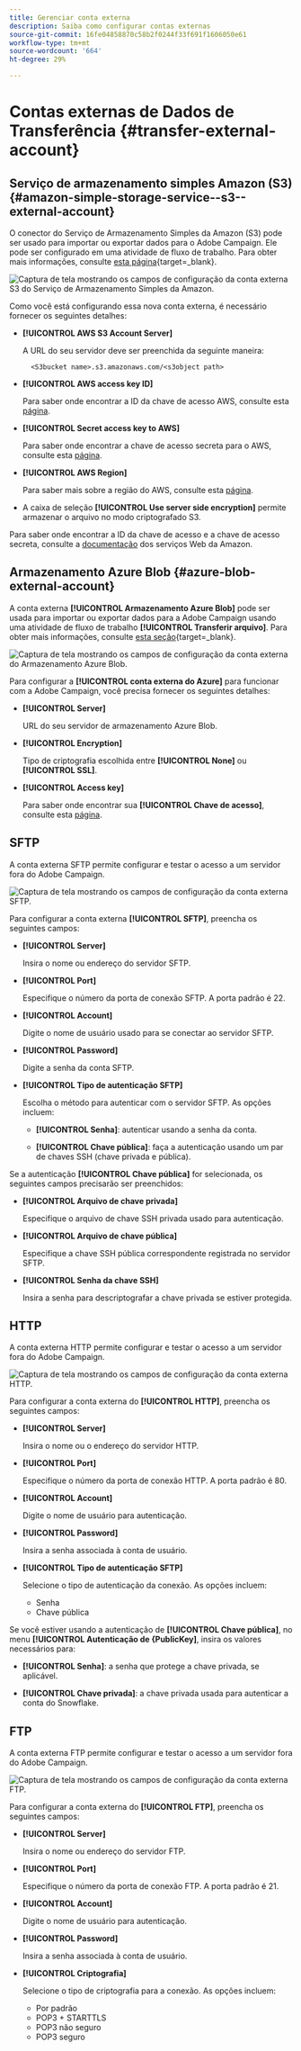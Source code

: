 ```yaml
---
title: Gerenciar conta externa
description: Saiba como configurar contas externas
source-git-commit: 16fe04858870c58b2f0244f33f691f1606050e61
workflow-type: tm+mt
source-wordcount: '664'
ht-degree: 29%

---
```


# Contas externas de Dados de Transferência {#transfer-external-account}

## Serviço de armazenamento simples Amazon (S3) {#amazon-simple-storage-service--s3--external-account}

O conector do Serviço de Armazenamento Simples da Amazon (S3) pode ser usado para importar ou exportar dados para o Adobe Campaign. Ele pode ser configurado em uma atividade de fluxo de trabalho. Para obter mais informações, consulte [esta página](https://experienceleague.adobe.com/en/docs/campaign-web/v8/wf/design-workflows/transfer-file){target=_blank}.

![Captura de tela mostrando os campos de configuração da conta externa S3 do Serviço de Armazenamento Simples da Amazon.](assets/external-AWS.png)

Como você está configurando essa nova conta externa, é necessário fornecer os seguintes detalhes:

* **[!UICONTROL AWS S3 Account Server]**

  A URL do seu servidor deve ser preenchida da seguinte maneira:

  `  <S3bucket name>.s3.amazonaws.com/<s3object path>`

* **[!UICONTROL AWS access key ID]**

  Para saber onde encontrar a ID da chave de acesso AWS, consulte esta [página](https://docs.aws.amazon.com/general/latest/gr/aws-sec-cred-types.html#access-keys-and-secret-access-keys).

* **[!UICONTROL Secret access key to AWS]**

  Para saber onde encontrar a chave de acesso secreta para o AWS, consulte esta [página](https://aws.amazon.com/fr/blogs/security/wheres-my-secret-access-key/).

* **[!UICONTROL AWS Region]**

  Para saber mais sobre a região do AWS, consulte esta [página](https://aws.amazon.com/about-aws/global-infrastructure/regions_az/).

* A caixa de seleção **[!UICONTROL Use server side encryption]** permite armazenar o arquivo no modo criptografado S3.

Para saber onde encontrar a ID da chave de acesso e a chave de acesso secreta, consulte a [documentação](https://docs.aws.amazon.com/general/latest/gr/aws-sec-cred-types.html#access-keys-and-secret-access-keys) dos serviços Web da Amazon.

## Armazenamento Azure Blob {#azure-blob-external-account}

A conta externa **[!UICONTROL Armazenamento Azure Blob]** pode ser usada para importar ou exportar dados para a Adobe Campaign usando uma atividade de fluxo de trabalho **[!UICONTROL Transferir arquivo]**. Para obter mais informações, consulte [esta seção](https://experienceleague.adobe.com/en/docs/campaign-web/v8/wf/design-workflows/transfer-file){target=_blank}.

![Captura de tela mostrando os campos de configuração da conta externa do Armazenamento Azure Blob.](assets/external-azure.png)

Para configurar a **[!UICONTROL conta externa do Azure]** para funcionar com a Adobe Campaign, você precisa fornecer os seguintes detalhes:

* **[!UICONTROL Server]**

  URL do seu servidor de armazenamento Azure Blob.

* **[!UICONTROL Encryption]**

  Tipo de criptografia escolhida entre **[!UICONTROL None]** ou **[!UICONTROL SSL]**.

* **[!UICONTROL Access key]**

  Para saber onde encontrar sua **[!UICONTROL Chave de acesso]**, consulte esta [página](https://docs.microsoft.com/en-us/azure/storage/common/storage-account-keys-manage?tabs=azure-portal).

## SFTP

A conta externa SFTP permite configurar e testar o acesso a um servidor fora do Adobe Campaign.

![Captura de tela mostrando os campos de configuração da conta externa SFTP.](assets/ext-account-sftp.png)

Para configurar a conta externa **[!UICONTROL SFTP]**, preencha os seguintes campos:

* **[!UICONTROL Server]**

  Insira o nome ou endereço do servidor SFTP.

* **[!UICONTROL Port]**

  Especifique o número da porta de conexão SFTP. A porta padrão é 22.

* **[!UICONTROL Account]**

  Digite o nome de usuário usado para se conectar ao servidor SFTP.

* **[!UICONTROL Password]**

  Digite a senha da conta SFTP.

* **[!UICONTROL Tipo de autenticação SFTP]**

  Escolha o método para autenticar com o servidor SFTP. As opções incluem:

   * **[!UICONTROL Senha]**: autenticar usando a senha da conta.

   * **[!UICONTROL Chave pública]**: faça a autenticação usando um par de chaves SSH (chave privada e pública).

Se a autenticação **[!UICONTROL Chave pública]** for selecionada, os seguintes campos precisarão ser preenchidos:

* **[!UICONTROL Arquivo de chave privada]**

  Especifique o arquivo de chave SSH privada usado para autenticação.

* **[!UICONTROL Arquivo de chave pública]**

  Especifique a chave SSH pública correspondente registrada no servidor SFTP.

* **[!UICONTROL Senha da chave SSH]**

  Insira a senha para descriptografar a chave privada se estiver protegida.

## HTTP

A conta externa HTTP permite configurar e testar o acesso a um servidor fora do Adobe Campaign.

![Captura de tela mostrando os campos de configuração da conta externa HTTP.](assets/ext-account-http.png)

Para configurar a conta externa do **[!UICONTROL HTTP]**, preencha os seguintes campos:

* **[!UICONTROL Server]**

  Insira o nome ou o endereço do servidor HTTP.

* **[!UICONTROL Port]**

  Especifique o número da porta de conexão HTTP. A porta padrão é 80.

* **[!UICONTROL Account]**

  Digite o nome de usuário para autenticação.

* **[!UICONTROL Password]**

  Insira a senha associada à conta de usuário.

* **[!UICONTROL Tipo de autenticação SFTP]**

  Selecione o tipo de autenticação da conexão. As opções incluem:

   * Senha
   * Chave pública

Se você estiver usando a autenticação de **[!UICONTROL Chave pública]**, no menu **[!UICONTROL Autenticação de {PublicKey]**, insira os valores necessários para:

* **[!UICONTROL Senha]**: a senha que protege a chave privada, se aplicável.

* **[!UICONTROL Chave privada]**: a chave privada usada para autenticar a conta do Snowflake.



## FTP

A conta externa FTP permite configurar e testar o acesso a um servidor fora do Adobe Campaign.

![Captura de tela mostrando os campos de configuração da conta externa FTP.](assets/ext-account-ftp.png)

Para configurar a conta externa do **[!UICONTROL FTP]**, preencha os seguintes campos:

* **[!UICONTROL Server]**

  Insira o nome ou endereço do servidor FTP.

* **[!UICONTROL Port]**

  Especifique o número da porta de conexão FTP. A porta padrão é 21.

* **[!UICONTROL Account]**

  Digite o nome de usuário para autenticação.

* **[!UICONTROL Password]**

  Insira a senha associada à conta de usuário.

* **[!UICONTROL Criptografia]**

  Selecione o tipo de criptografia para a conexão. As opções incluem:

   * Por padrão
   * POP3 + STARTTLS
   * POP3 não seguro
   * POP3 seguro